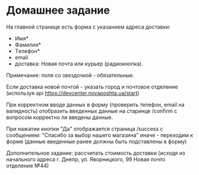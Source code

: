 # Домашнее задание

На главной странице есть форма с указанием адреса доставки:

* Имя*
* Фамилия*
* Tелефон*
* email
* доставка: Новая почта или курьер (радиокнопка).

Примечание: поля со звездочкой - обязательные.

Если доставка новой почтой - указать город и почтовое отделение (используя api https://devcenter.novaposhta.ua/start)
    
При корректном вводе данных в форму (проверить телефон, email на валидность) отобразить введенных данные на старинце /confirm с вопросом корректно ли введены данные.

При нажатии кнопки "Да" отображается страница /success с сообщением: "Спасибо за выбор нашего магазина" иначе - переходим к форме (данные введенные ранее должны быть подставлены в форму)

Дополнительное задание: рассчитать стоимость доставки (исходя из начального адреса г. Днепр, ул. Яворницкого, 99 Новая почто отделение №44)
